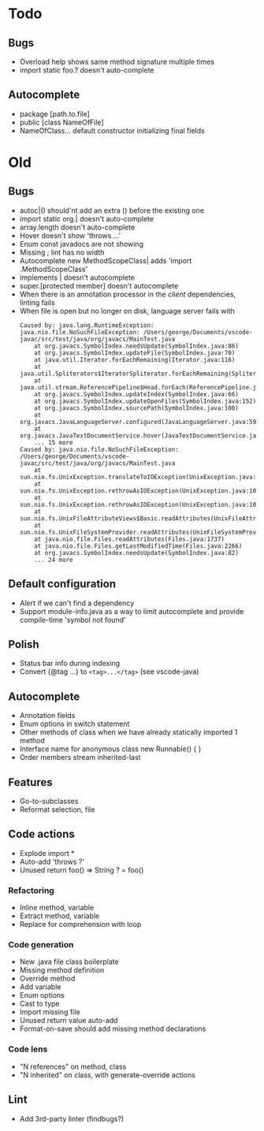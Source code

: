 # Todo

## Bugs
- Overload help shows same method signature multiple times
- import static foo.? doesn't auto-complete

## Autocomplete
- package [path.to.file]
- public [class NameOfFile]
- NameOfClass... default constructor initializing final fields

# Old 

## Bugs
* autoc|() should'nt add an extra () before the existing one
* import static org.| doesn't auto-complete
* array.length doesn't auto-complete
* Hover doesn't show 'throws ...'
* Enum const javadocs are not showing
* Missing ; lint has no width
* Autocomplete new MethodScopeClass| adds 'import .MethodScopeClass'
* implements | doesn't autocomplete
* super.[protected member] doesn't autocomplete
* When there is an annotation processor in the *client* dependencies, linting fails
* When file is open but no longer on disk, language server fails with
    ```
    Caused by: java.lang.RuntimeException: java.nio.file.NoSuchFileException: /Users/george/Documents/vscode-javac/src/test/java/org/javacs/MainTest.java
        at org.javacs.SymbolIndex.needsUpdate(SymbolIndex.java:86)
        at org.javacs.SymbolIndex.updateFile(SymbolIndex.java:70)
        at java.util.Iterator.forEachRemaining(Iterator.java:116)
        at java.util.Spliterators$IteratorSpliterator.forEachRemaining(Spliterators.java:1801)
        at java.util.stream.ReferencePipeline$Head.forEach(ReferencePipeline.java:580)
        at org.javacs.SymbolIndex.updateIndex(SymbolIndex.java:66)
        at org.javacs.SymbolIndex.updateOpenFiles(SymbolIndex.java:152)
        at org.javacs.SymbolIndex.sourcePath(SymbolIndex.java:100)
        at org.javacs.JavaLanguageServer.configured(JavaLanguageServer.java:59)
        at org.javacs.JavaTextDocumentService.hover(JavaTextDocumentService.java:156)
        ... 15 more
    Caused by: java.nio.file.NoSuchFileException: /Users/george/Documents/vscode-javac/src/test/java/org/javacs/MainTest.java
        at sun.nio.fs.UnixException.translateToIOException(UnixException.java:86)
        at sun.nio.fs.UnixException.rethrowAsIOException(UnixException.java:102)
        at sun.nio.fs.UnixException.rethrowAsIOException(UnixException.java:107)
        at sun.nio.fs.UnixFileAttributeViews$Basic.readAttributes(UnixFileAttributeViews.java:55)
        at sun.nio.fs.UnixFileSystemProvider.readAttributes(UnixFileSystemProvider.java:144)
        at java.nio.file.Files.readAttributes(Files.java:1737)
        at java.nio.file.Files.getLastModifiedTime(Files.java:2266)
        at org.javacs.SymbolIndex.needsUpdate(SymbolIndex.java:82)
        ... 24 more
    ```

## Default configuration
* Alert if we can't find a dependency
* Support module-info.java as a way to limit autocomplete and provide compile-time 'symbol not found'

## Polish
* Status bar info during indexing
* Convert {@tag ...} to `<tag>...</tag>` (see vscode-java)

## Autocomplete
* Annotation fields
* Enum options in switch statement
* Other methods of class when we have already statically imported 1 method
* Interface name for anonymous class new Runnable() { }
* Order members stream inherited-last

## Features 
* Go-to-subclasses
* Reformat selection, file

## Code actions
* Explode import *
* Auto-add 'throws ?'
* Unused return foo() => String ? = foo()

### Refactoring
* Inline method, variable
* Extract method, variable
* Replace for comprehension with loop

### Code generation
* New .java file class boilerplate
* Missing method definition
* Override method
* Add variable
* Enum options
* Cast to type
* Import missing file
* Unused return value auto-add
* Format-on-save should add missing method declarations

### Code lens
* "N references" on method, class
* "N inherited" on class, with generate-override actions

## Lint
* Add 3rd-party linter (findbugs?)